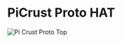 # PiCrust Proto HAT

![Pi Crust Proto Top](https://github.com/PiSupply/Pi-Crust/images/pi-crust-proto_top.png)
